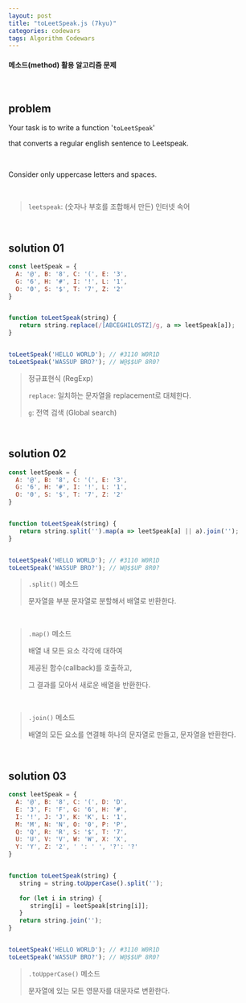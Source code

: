 ```yaml
---
layout: post
title: "toLeetSpeak.js (7kyu)"
categories: codewars
tags: Algorithm Codewars
---
```


#### 메소드(method) 활용 알고리즘 문제

<br>

## problem

Your task is to write a function '`toLeetSpeak`'

that converts a regular english sentence to Leetspeak.

<br>

Consider only uppercase letters and spaces.

<br>

> `leetspeak`: (숫자나 부호를 조합해서 만든) 인터넷 속어

<br>

## solution 01

```javascript
const leetSpeak = {
  A: '@', B: '8', C: '(', E: '3',
  G: '6', H: '#', I: '!', L: '1',
  O: '0', S: '$', T: '7', Z: '2'
}


function toLeetSpeak(string) {
   return string.replace(/[ABCEGHILOSTZ]/g, a => leetSpeak[a]);
}


toLeetSpeak('HELLO WORLD');	// #3110 W0R1D
toLeetSpeak('WASSUP BRO?');	// W@$$UP 8R0?
```

> 정규표현식 (RegExp)
>
> `replace`: 일치하는 문자열을 replacement로 대체한다.
>
> `g`: 전역 검색 (Global search)

<br>

## solution 02

```javascript
const leetSpeak = {
  A: '@', B: '8', C: '(', E: '3',
  G: '6', H: '#', I: '!', L: '1',
  O: '0', S: '$', T: '7', Z: '2'
}


function toLeetSpeak(string) {
   return string.split('').map(a => leetSpeak[a] || a).join('');
}


toLeetSpeak('HELLO WORLD');	// #3110 W0R1D
toLeetSpeak('WASSUP BRO?');	// W@$$UP 8R0?
```

> `.split()` 메소드
>
> 문자열을 부분 문자열로 분할해서 배열로 반환한다.

<br>

> `.map()` 메소드
>
> 배열 내 모든 요소 각각에 대하여
>
> 제공된 함수(callback)를 호출하고,
>
> 그 결과를 모아서 새로운 배열을 반환한다.

<br>

> `.join()` 메소드
>
> 배열의 모든 요소를 연결해 하나의 문자열로 만들고, 문자열을 반환한다.

<br>

## solution 03

```javascript
const leetSpeak = {
  A: '@', B: '8', C: '(', D: 'D',
  E: '3', F: 'F', G: '6', H: '#',
  I: '!', J: 'J', K: 'K', L: '1',
  M: 'M', N: 'N', O: '0', P: 'P',
  Q: 'Q', R: 'R', S: '$', T: '7',
  U: 'U', V: 'V', W: 'W', X: 'X',
  Y: 'Y', Z: '2', ' ': ' ', '?': '?'
}


function toLeetSpeak(string) {
   string = string.toUpperCase().split('');
   
   for (let i in string) {
      string[i] = leetSpeak[string[i]];
   }
   return string.join('');
}


toLeetSpeak('HELLO WORLD');	// #3110 W0R1D
toLeetSpeak('WASSUP BRO?');	// W@$$UP 8R0?
```

> `.toUpperCase()` 메소드
>
> 문자열에 있는 모든 영문자를 대문자로 변환한다.

<br>